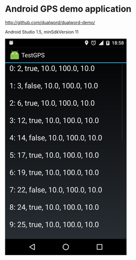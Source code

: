 # Android GPS demo application

http://github.com/dualword/dualword-demo/

Android Studio 1.5, minSdkVersion 11

![Screenshot1](Android-GPS.png)




